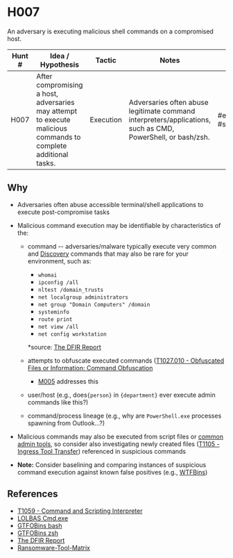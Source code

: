 # H007
An adversary is executing malicious shell commands on a compromised host.

| Hunt # | Idea / Hypothesis                                                                 | Tactic           | Notes                                   | Tags                                   | Submitter   |
|--------------|----------------------------------------------------------------------------|------------------|-----------------------------------------|----------------------------------------|----------------------------------------|
| H007    | After compromising a host, adversaries may attempt to execute malicious commands to complete additional tasks. | Execution | Adversaries often abuse legitimate command interpreters/applications, such as CMD, PowerShell, or bash/zsh. | #execution #sus | [Jamie Williams](https://x.com/jamieantisocial) |

## Why

- Adversaries often abuse accessible terminal/shell applications to execute post-compromise tasks
- Malicious command execution may be identifiable by characteristics of the:
  - command -- adversaries/malware typically execute very common and [Discovery](https://attack.mitre.org/tactics/TA0007/) commands that may also be rare for your environment, such as:
      - `whomai`
      - `ipconfig /all`
      - `nltest /domain_trusts`
      - `net localgroup administrators`
      - `net group "Domain Computers" /domain`
      - `systeminfo`
      - `route print`
      - `net view /all`
      - `net config workstation`
     
      *source: [The DFIR Report](https://thedfirreport.com/)
  - attempts to obfuscate executed commands ([T1027.010 - Obfuscated Files or Information: Command Obfuscation](https://attack.mitre.org/techniques/T1027/010/)
      - [M005](https://github.com/jwillyamz/THOR/blob/main/Hunts/Model-Assisted/M005.md) addresses this
  - user/host (e.g., does`{person}` in `{department}` ever execute admin commands like this?)
  - command/process lineage (e.g., why are `PowerShell.exe` processes spawning from Outlook...?)

- Malicious commands may also be executed from script files or [common admin tools](https://github.com/BushidoUK/Ransomware-Tool-Matrix/blob/main/Tools/DiscoveryEnum.md), so consider also investigating newly created files ([T1105 - Ingress Tool Transfer](https://attack.mitre.org/techniques/T1105/)) referenced in suspicious commands
- **Note:** Consider baselining and comparing instances of suspicious command execution against known false positives (e.g., [WTFBins](https://wtfbins.wtf/))


## References

- [T1059 - Command and Scripting Interpreter](https://attack.mitre.org/techniques/T1059/)
- [LOLBAS Cmd.exe](https://lolbas-project.github.io/lolbas/Binaries/Cmd/)
- [GTFOBins bash](https://gtfobins.github.io/gtfobins/bash/)
- [GTFOBins zsh](https://gtfobins.github.io/gtfobins/zsh/)
- [The DFIR Report](https://thedfirreport.com/)
- [Ransomware-Tool-Matrix](https://github.com/BushidoUK/Ransomware-Tool-Matrix)
